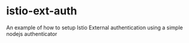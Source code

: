 # istio-ext-auth
An example of how to setup Istio External authentication using a simple nodejs authenticator
